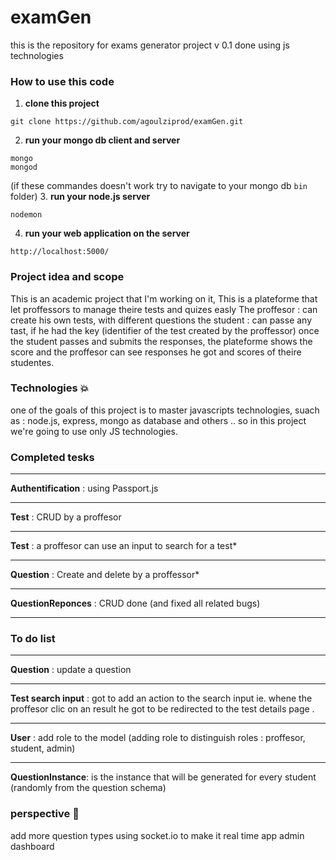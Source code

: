 # examGen
this is the repository for exams generator project v 0.1 done using js technologies

### How to use this code
1. __clone this project__
```
git clone https://github.com/agoulziprod/examGen.git
```
2. __run your mongo db client and server__
```
mongo
mongod
```
(if these commandes doesn't work try to navigate to your mongo db `bin` folder)
3. __run your node.js server__
```
nodemon
```
4. __run your web application on the server__
```
http://localhost:5000/
```
>
### Project idea and scope
This is an academic project that I'm working on it, 
This is a plateforme that let proffessors to manage theire tests and quizes easly
The proffesor : can create his own tests, with different questions 
the student : can passe any tast, if he had the key (identifier of the test created by the proffessor)
once the student passes and submits the responses, the plateforme shows the score and the proffesor can see responses he got and scores of theire studentes.

### Technologies :collision:
one of the goals of this project is to master javascripts technologies, suach as : node.js, express, mongo as database and others .. so in this project we're going to use only JS technologies.

### Completed tesks
********
__Authentification__ : using Passport.js
********
__Test__ : CRUD by a proffesor
********
__Test__ : a proffesor can use an input to search for a test*
********
__Question__ : Create and delete by a proffessor*
********
__QuestionReponces__ : CRUD done (and fixed all related bugs)
********
### To do  list
********
__Question__ : update a question
********
__Test search input__ : got to add an action to the search input ie. whene the proffesor clic on an result he got to be redirected to the test details page .
********
__User__ : add role to the model (adding role to distinguish roles : proffesor, student, admin)
********
__QuestionInstance__: is the instance that will be generated for every student (randomly from the question schema)

### perspective :rocket:
add more question types
using socket.io to make it real time app
admin dashboard
